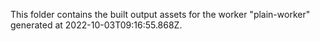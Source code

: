 This folder contains the built output assets for the worker "plain-worker" generated at 2022-10-03T09:16:55.868Z.